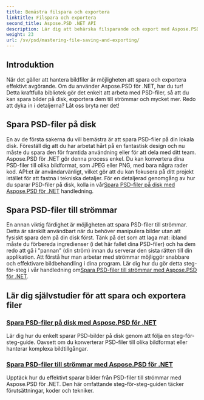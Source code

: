 ```yaml
---
title: Bemästra filspara och exportera
linktitle: Filspara och exportera
second_title: Aspose.PSD .NET API
description: Lär dig att behärska filsparande och export med Aspose.PSD för .NET-tutorials. Konvertera PSD-filer enkelt och hantera komplexa bildtillgångar effektivt.
weight: 23
url: /sv/psd/mastering-file-saving-and-exporting/
---
```

## Introduktion

När det gäller att hantera bildfiler är möjligheten att spara och exportera effektivt avgörande. Om du använder Aspose.PSD för .NET, har du tur! Detta kraftfulla bibliotek gör det enkelt att arbeta med PSD-filer, så att du kan spara bilder på disk, exportera dem till strömmar och mycket mer. Redo att dyka in i detaljerna? Låt oss bryta ner det!

## Spara PSD-filer på disk

 En av de första sakerna du vill bemästra är att spara PSD-filer på din lokala disk. Föreställ dig att du har arbetat hårt på en fantastisk design och nu måste du spara den för framtida användning eller för att dela med ditt team. Aspose.PSD för .NET gör denna process enkel. Du kan konvertera dina PSD-filer till olika bildformat, som JPEG eller PNG, med bara några rader kod. API:et är användarvänligt, vilket gör att du kan fokusera på ditt projekt istället för att fastna i tekniska detaljer. För en detaljerad genomgång av hur du sparar PSD-filer på disk, kolla in vår[Spara PSD-filer på disk med Aspose.PSD för .NET](./saving-psd-files-to-disk/) handledning.

## Spara PSD-filer till strömmar

 En annan viktig färdighet är möjligheten att spara PSD-filer till strömmar. Detta är särskilt användbart när du behöver manipulera bilder utan att fysiskt spara dem på din disk först. Tänk på det som att laga mat: ibland måste du förbereda ingredienser (i det här fallet dina PSD-filer) och ha dem redo att gå i "pannan" (din ström) innan du serverar den sista rätten till din applikation. Att förstå hur man arbetar med strömmar möjliggör snabbare och effektivare bildbehandling i dina program. Lär dig hur du gör detta steg-för-steg i vår handledning om[Spara PSD-filer till strömmar med Aspose.PSD för .NET](./saving-psd-files-to-streams/).

## Lär dig självstudier för att spara och exportera filer
### [Spara PSD-filer på disk med Aspose.PSD för .NET](./saving-psd-files-to-disk/)
Lär dig hur du enkelt sparar PSD-bilder på disk genom att följa en steg-för-steg-guide. Oavsett om du konverterar PSD-filer till olika bildformat eller hanterar komplexa bildtillgångar.
### [Spara PSD-filer till strömmar med Aspose.PSD för .NET](./saving-psd-files-to-streams/)
Upptäck hur du effektivt sparar bilder från PSD-filer till strömmar med Aspose.PSD för .NET. Den här omfattande steg-för-steg-guiden täcker förutsättningar, koder och tekniker.